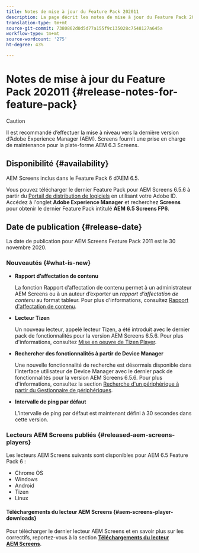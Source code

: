 ```yaml
---
title: Notes de mise à jour du Feature Pack 202011
description: La page décrit les notes de mise à jour du Feature Pack 202011.
translation-type: tm+mt
source-git-commit: 7380862d0d5d77a155f9c135028c7548127a645a
workflow-type: tm+mt
source-wordcount: '275'
ht-degree: 43%

---
```



# Notes de mise à jour du Feature Pack 202011 {#release-notes-for-feature-pack}

>[!CAUTION]
>Il est recommandé d’effectuer la mise à niveau vers la dernière version d’Adobe Experience Manager (AEM). Screens fournit une prise en charge de maintenance pour la plate-forme AEM 6.3 Screens.

## Disponibilité {#availability}

AEM Screens inclus dans le Feature Pack 6 d’AEM 6.5.

Vous pouvez télécharger le dernier Feature Pack pour AEM Screens 6.5.6 à partir du [Portail de distribution de logiciels](https://experience.adobe.com/#/downloads/content/software-distribution/en/aem.html) en utilisant votre Adobe ID. Accédez à l&#39;onglet **Adobe Experience Manager** et recherchez **Screens** pour obtenir le dernier Feature Pack intitulé **AEM 6.5 Screens FP6**.

## Date de publication {#release-date}

La date de publication pour AEM Screens Feature Pack 2011 est le 30 novembre 2020.

### Nouveautés {#what-is-new}

* **Rapport d’affectation de contenu**

   La fonction Rapport d’affectation de contenu permet à un administrateur AEM Screens ou à un auteur d’exporter un *rapport d’affectation de contenu* au format tableur.
Pour plus d&#39;informations, consultez [Rapport d&#39;affectation de contenu](/help/user-guide/content-assignment-report.md).


* **Lecteur Tizen**

   Un nouveau lecteur, appelé lecteur Tizen, a été introduit avec le dernier pack de fonctionnalités pour la version AEM Screens 6.5.6.
Pour plus d&#39;informations, consultez [Mise en oeuvre de Tizen Player](/help/user-guide/tizen-player.md).

* **Rechercher des fonctionnalités à partir de Device Manager**

   Une nouvelle fonctionnalité de recherche est désormais disponible dans l’interface utilisateur de Device Manager avec le dernier pack de fonctionnalités pour la version AEM Screens 6.5.6.
Pour plus d&#39;informations, consultez la section [Recherche d&#39;un périphérique à partir du Gestionnaire de périphériques](/help/user-guide/device-registration.md#search-device).

* **Intervalle de ping par défaut**

   L’intervalle de ping par défaut est maintenant défini à 30 secondes dans cette version.

### Lecteurs AEM Screens publiés {#released-aem-screens-players}

Les lecteurs AEM Screens suivants sont disponibles pour AEM 6.5 Feature Pack 6 :

* Chrome OS
* Windows
* Android
* Tizen
* Linux

#### Téléchargements du lecteur AEM Screens {#aem-screens-player-downloads}

Pour télécharger le dernier lecteur AEM Screens et en savoir plus sur les correctifs, reportez-vous à la section **[Téléchargements du lecteur AEM Screens](https://download.macromedia.com/screens/index.html)**.
